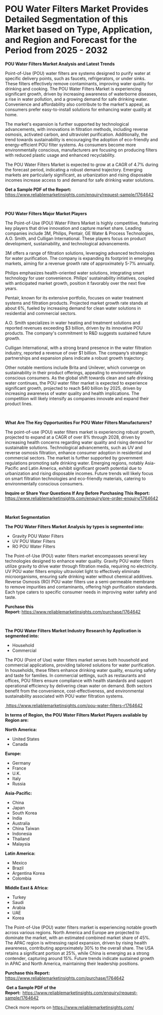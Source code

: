 <p><h1>POU Water Filters Market Provides Detailed Segmentation of this Market based on Type, Application, and Region and Forecast for the Period from 2025 - 2032</h1></p><p><strong>POU Water Filters Market Analysis and Latest Trends</strong></p>
<p><p>Point-of-Use (POU) water filters are systems designed to purify water at specific delivery points, such as faucets, refrigerators, or under sinks. These filters effectively remove contaminants, improving water quality for drinking and cooking. The POU Water Filters Market is experiencing significant growth, driven by increasing awareness of waterborne diseases, a rise in water pollution, and a growing demand for safe drinking water. Convenience and affordability also contribute to the market's appeal, as consumers prefer easy-to-install solutions for enhancing water quality at home.</p><p>The market's expansion is further supported by technological advancements, with innovations in filtration methods, including reverse osmosis, activated carbon, and ultraviolet purification. Additionally, the trend towards sustainability is encouraging the adoption of eco-friendly and energy-efficient POU filter systems. As consumers become more environmentally conscious, manufacturers are focusing on producing filters with reduced plastic usage and enhanced recyclability.</p><p>The POU Water Filters Market is expected to grow at a CAGR of 4.7% during the forecast period, indicating a robust demand trajectory. Emerging markets are particularly significant, as urbanization and rising disposable incomes increase access to and demand for safe drinking water solutions.</p></p>
<p><strong>Get a Sample PDF of the Report:&nbsp;</strong> <a href="https://www.reliablemarketinsights.com/enquiry/request-sample/1764642?utm_campaign=2135&utm_medium=2&utm_source=Github&utm_content=ia&utm_term=08022025&utm_id=pou-water-filters">https://www.reliablemarketinsights.com/enquiry/request-sample/1764642</a></p>
<p>&nbsp;</p>
<p><strong>POU Water Filters Major Market Players</strong></p>
<p><p>The Point-of-Use (POU) Water Filters Market is highly competitive, featuring key players that drive innovation and capture market share. Leading companies include 3M, Philips, Pentair, GE Water & Process Technologies, A.O. Smith, and Culligan International. These players focus on product development, sustainability, and technological advancements.</p><p>3M offers a range of filtration solutions, leveraging advanced technologies for water purification. The company is expanding its footprint in emerging markets, aiming for a revenue growth rate of approximately 5-7% annually.</p><p>Philips emphasizes health-oriented water solutions, integrating smart technology for user convenience. Philips’ sustainability initiatives, coupled with anticipated market growth, position it favorably over the next five years.</p><p>Pentair, known for its extensive portfolio, focuses on water treatment systems and filtration products. Projected market growth rate stands at about 6%, fueled by increasing demand for clean water solutions in residential and commercial sectors.</p><p>A.O. Smith specializes in water heating and treatment solutions and reported revenues exceeding $3 billion, driven by its innovative POU products. The company's commitment to R&D suggests sustained future growth.</p><p>Culligan International, with a strong brand presence in the water filtration industry, reported a revenue of over $1 billion. The company’s strategic partnerships and expansion plans indicate a robust growth trajectory.</p><p>Other notable mentions include Brita and Unilever, which converge on sustainability in their product offerings, appealing to environmentally conscious consumers. As the global shift towards clean and safe drinking water continues, the POU water filter market is expected to experience significant growth, projected to reach $40 billion by 2025, driven by increasing awareness of water quality and health implications. The competition will likely intensify as companies innovate and expand their product lines.</p></p>
<p>&nbsp;</p>
<p><strong>What Are The Key Opportunities For POU Water Filters Manufacturers?</strong></p>
<p><p>The point-of-use (POU) water filters market is experiencing robust growth, projected to expand at a CAGR of over 8% through 2028, driven by increasing health concerns regarding water quality and rising demand for sustainable solutions. Technological advancements, such as UV and reverse osmosis filtration, enhance consumer adoption in residential and commercial sectors. The market is further supported by government regulations promoting safe drinking water. Emerging regions, notably Asia-Pacific and Latin America, exhibit significant growth potential due to urbanization and rising disposable incomes. Future trends will likely focus on smart filtration technologies and eco-friendly materials, catering to environmentally conscious consumers.</p></p>
<p><strong>Inquire or Share Your Questions If Any Before Purchasing This Report:</strong> <a href="https://www.reliablemarketinsights.com/enquiry/pre-order-enquiry/1764642?utm_campaign=2135&utm_medium=2&utm_source=Github&utm_content=ia&utm_term=08022025&utm_id=pou-water-filters">https://www.reliablemarketinsights.com/enquiry/pre-order-enquiry/1764642</a></p>
<p>&nbsp;</p>
<p><strong>Market Segmentation</strong></p>
<p><strong>The POU Water Filters Market Analysis by types is segmented into:</strong></p>
<p><ul><li>Gravity POU Water Filters</li><li>UV POU Water Filters</li><li>RO POU Water Filters</li></ul></p>
<p><p>The Point-of-Use (POU) water filters market encompasses several key technologies designed to enhance water quality. Gravity POU water filters utilize gravity to drive water through filtration media, requiring no electricity. UV POU water filters employ ultraviolet light to effectively eliminate microorganisms, ensuring safe drinking water without chemical additives. Reverse Osmosis (RO) POU water filters use a semi-permeable membrane to remove impurities and contaminants, offering high purification standards. Each type caters to specific consumer needs in improving water safety and taste.</p></p>
<p><strong>Purchase this Report:&nbsp;</strong><a href="https://www.reliablemarketinsights.com/purchase/1764642?utm_campaign=2135&utm_medium=2&utm_source=Github&utm_content=ia&utm_term=08022025&utm_id=pou-water-filters">https://www.reliablemarketinsights.com/purchase/1764642</a></p>
<p>&nbsp;</p>
<p><strong>The POU Water Filters Market Industry Research by Application is segmented into:</strong></p>
<p><ul><li>Household</li><li>Commercial</li></ul></p>
<p><p>The POU (Point of Use) water filters market serves both household and commercial applications, providing tailored solutions for water purification. In households, these filters enhance drinking water quality, ensuring safety and taste for families. In commercial settings, such as restaurants and offices, POU filters ensure compliance with health standards and support operational efficiency by delivering clean water on demand. Both sectors benefit from the convenience, cost-effectiveness, and environmental sustainability associated with POU water filtration systems.</p></p>
<p><a href="https://www.reliablemarketinsights.com/pou-water-filters-r1764642?utm_campaign=2135&utm_medium=2&utm_source=Github&utm_content=ia&utm_term=08022025&utm_id=pou-water-filters">&nbsp;https://www.reliablemarketinsights.com/pou-water-filters-r1764642</a></p>
<p><strong>In terms of Region, the POU Water Filters Market Players available by Region are:</strong></p>
<p>
    <p> <strong> North America: </strong>
        <ul>
            <li>United States</li>
            <li>Canada</li>
        </ul>
        </p> 
    <p> <strong> Europe: </strong>
        <ul>
            <li>Germany</li>
            <li>France</li>
            <li>U.K.</li>
            <li>Italy</li>
            <li>Russia</li>
        </ul>
        </p> 
    <p> <strong> Asia-Pacific: </strong>
        <ul>
            <li>China</li>
            <li>Japan</li>
            <li>South Korea</li>
            <li>India</li>
            <li>Australia</li>
            <li>China Taiwan</li>
            <li>Indonesia</li>
            <li>Thailand</li>
            <li>Malaysia</li>
        </ul>
        </p> 
    <p> <strong> Latin America: </strong>
        <ul>
            <li>Mexico</li>
            <li>Brazil</li>
            <li>Argentina Korea</li>
            <li>Colombia</li>
        </ul>
        </p> 
    <p> <strong> Middle East & Africa: </strong>
        <ul>
            <li>Turkey</li>
            <li>Saudi</li>
            <li>Arabia</li>
            <li>UAE</li>
            <li>Korea</li>
        </ul>
    </p>
    </p>
<p><p>The Point-of-Use (POU) water filters market is experiencing notable growth across various regions. North America and Europe are projected to dominate the market, with an estimated combined market share of 45%. The APAC region is witnessing rapid expansion, driven by rising health awareness, contributing approximately 30% to the overall share. The USA retains a significant portion at 25%, while China is emerging as a strong contender, capturing around 15%. Future trends indicate sustained growth in APAC and North America, maintaining their leadership positions.</p></p>
<p><strong>Purchase this Report: </strong><a href="https://www.reliablemarketinsights.com/purchase/1764642?utm_campaign=2135&utm_medium=2&utm_source=Github&utm_content=ia&utm_term=08022025&utm_id=pou-water-filters">https://www.reliablemarketinsights.com/purchase/1764642</a></p>
<p>&nbsp;<strong>Get a Sample PDF of the Report:&nbsp;&nbsp;</strong><a href="https://www.reliablemarketinsights.com/enquiry/request-sample/1764642?utm_campaign=2135&utm_medium=2&utm_source=Github&utm_content=ia&utm_term=08022025&utm_id=pou-water-filters">https://www.reliablemarketinsights.com/enquiry/request-sample/1764642</a></p>
<p><strong></strong></p>
<p>Check more reports on <a href="https://www.reliablemarketinsights.com/?utm_campaign=2135&utm_medium=2&utm_source=Github&utm_content=ia&utm_term=08022025&utm_id=pou-water-filters">https://www.reliablemarketinsights.com/</a></p>